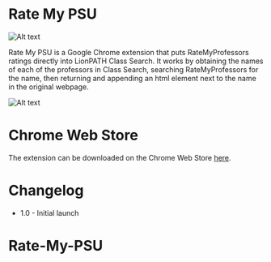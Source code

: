 # Rate My PSU
![Alt text](http://i.imgur.com/goCzWU5.png)


Rate My PSU is a Google Chrome extension that puts RateMyProfessors ratings directly into LionPATH Class Search. It works by obtaining the names of each of the professors in Class Search, searching RateMyProfessors for the name, then returning and appending an html element next to the name in the original webpage.

![Alt text](http://i.imgur.com/cax5qFl.png)
# Chrome Web Store
The extension can be downloaded on the Chrome Web Store <a href="">here</a>.
# Changelog
* 1.0   - Initial launch
# Rate-My-PSU
